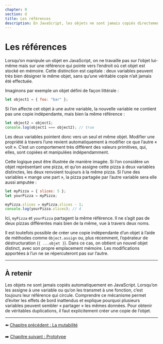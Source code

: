 ```yaml
---
chapter: 9
section: d
title: Les références
description: En JavaScript, les objets ne sont jamais copiés directement. Ce sont les références, c’est-à-dire les liens vers leur emplacement mémoire, qui sont transmises et partagées. Comprendre cette mécanique est essentiel pour éviter des confusions lors de la manipulation d’objets.
---
```


# Les références

Lorsqu’on manipule un objet en JavaScript, on ne travaille pas sur l’objet lui-même mais sur une référence qui pointe vers l’endroit où cet objet est stocké en mémoire. Cette distinction est capitale : deux variables peuvent très bien désigner le même objet, sans qu’une véritable copie n’ait jamais été effectuée.

Imaginons par exemple un objet défini de façon littérale :

```javascript
let object1 = { foo: "bar" };
```

Si l’on affecte cet objet à une autre variable, la nouvelle variable ne contient pas une copie indépendante, mais bien la même référence :

```javascript
let object2 = object1;
console.log(object1 === object2); // true
```

Les deux variables pointent donc vers un seul et même objet. Modifier une propriété à travers l’une revient automatiquement à modifier ce que l’autre « voit ». C’est un comportement très différent des valeurs primitives, qui, elles, sont copiées et manipulées indépendamment.

Cette logique peut être illustrée de manière imagée. Si l’on considère un objet représentant une pizza, et qu’on assigne cette pizza à deux variables distinctes, les deux renvoient toujours à la même pizza. Si l’une des variables « mange une part », la pizza partagée par l’autre variable sera elle aussi amputée :

```javascript
let myPizza = { slices: 5 };
let yourPizza = myPizza;

myPizza.slices = myPizza.slices - 1;
console.log(yourPizza.slices); // 4
```

Ici, `myPizza` et `yourPizza` partagent la même référence. Il ne s’agit pas de deux pizzas différentes mais bien de la même, vue à travers deux noms.

Il est toutefois possible de créer une copie indépendante d’un objet à l’aide de méthodes comme `Object.assign` ou, plus récemment, l’opérateur de déstructuration (`{ ...objet }`). Dans ce cas, on obtient un nouvel objet distinct, avec son propre emplacement mémoire. Les modifications apportées à l’un ne se répercuteront pas sur l’autre.

---

## À retenir

Les objets ne sont jamais copiés automatiquement en JavaScript. Lorsqu’on les assigne à une variable ou qu’on les transmet à une fonction, c’est toujours leur référence qui circule. Comprendre ce mécanisme permet d’éviter les effets de bord inattendus et explique pourquoi plusieurs variables peuvent sembler « partager » les mêmes données. Pour obtenir de véritables duplications, il faut explicitement créer une copie de l’objet.

---

⬅️ [Chapitre précédent : La mutabilité](./c_mutable.md)

➡️ [Chapitre suivant : Prototype](./e_prototype.md)

